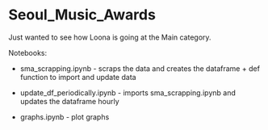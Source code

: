 # Seoul_Music_Awards
Just wanted to see how Loona is going at the Main category.

Notebooks:

* sma_scrapping.ipynb - scraps the data and creates the dataframe + def function to import and update data

* update_df_periodically.ipynb - imports sma_scrapping.ipynb and updates the dataframe hourly

* graphs.ipynb - plot graphs
